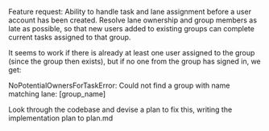 Feature request: Ability to handle task and lane assignment before a user account has been created.  Resolve lane ownership and group members as late as possible, so that new users added to existing groups can complete current tasks assigned to that group.

It seems to work if there is already at least one user assigned to the group
(since the group then exists), but if no one from the group has signed in, we
get:

NoPotentialOwnersForTaskError: Could not find a group with name matching lane: [group_name]

Look through the codebase and devise a plan to fix this, writing the
implementation plan to plan.md
